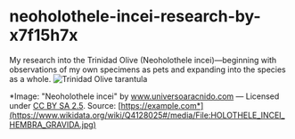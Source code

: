 # neoholothele-incei-research-by-x7f15h7x
My research into the Trinidad Olive (Neoholothele incei)—beginning with observations of my own specimens as pets and expanding into the species as a whole.
![Trinidad Olive tarantula]([images/HOLOTHELE_INCEI_HEMBRA_GRAVIDA.jpg)

*Image: "Neoholothele incei" by www.universoaracnido.com — Licensed under [CC BY SA 2.5](https://creativecommons.org/licenses/by/2.5/). Source: [https://example.com*](https://www.wikidata.org/wiki/Q4128025#/media/File:HOLOTHELE_INCEI_HEMBRA_GRAVIDA.jpg)
